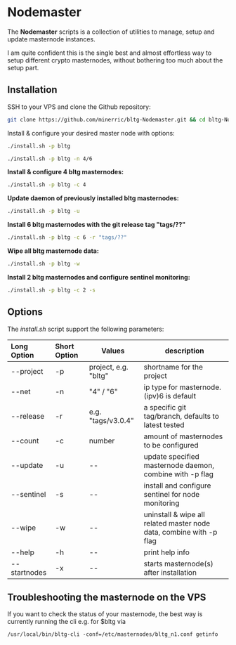 # Nodemaster

The **Nodemaster** scripts is a collection of utilities to manage, setup and update masternode instances.

I am quite confident this is the single best and almost effortless way to setup different crypto masternodes, without bothering too much about the setup part.

## Installation

SSH to your VPS and clone the Github repository:

```bash
git clone https://github.com/minerric/bltg-Nodemaster.git && cd bltg-Nodemaster/vps
```

Install & configure your desired master node with options:

```bash
./install.sh -p bltg
```

```bash
./install.sh -p bltg -n 4/6
```

**Install & configure 4 bltg masternodes:**

```bash
./install.sh -p bltg -c 4
```

**Update daemon of previously installed bltg masternodes:**

```bash
./install.sh -p bltg -u
```

**Install 6 bltg masternodes with the git release tag "tags/??"**

```bash
./install.sh -p bltg -c 6 -r "tags/??"
```

**Wipe all bltg masternode data:**

```bash
./install.sh -p bltg -w
```

**Install 2 bltg masternodes and configure sentinel monitoring:**

```bash
./install.sh -p bltg -c 2 -s
```

## Options

The _install.sh_ script support the following parameters:

| Long Option  | Short Option | Values              | description                                                         |
| :----------- | :----------- | ------------------- | ------------------------------------------------------------------- |
| --project    | -p           | project, e.g. "bltg" | shortname for the project                                           |
| --net        | -n           | "4" / "6"           | ip type for masternode. (ipv)6 is default                           |
| --release    | -r           | e.g. "tags/v3.0.4"  | a specific git tag/branch, defaults to latest tested                |
| --count      | -c           | number              | amount of masternodes to be configured                              |
| --update     | -u           | --                  | update specified masternode daemon, combine with -p flag            |
| --sentinel   | -s           | --                  | install and configure sentinel for node monitoring                  |
| --wipe       | -w           | --                  | uninstall & wipe all related master node data, combine with -p flag |
| --help       | -h           | --                  | print help info                                                     |
| --startnodes | -x           | --                  | starts masternode(s) after installation                             |

## Troubleshooting the masternode on the VPS

If you want to check the status of your masternode, the best way is currently running the cli e.g. for $bltg via

```
/usr/local/bin/bltg-cli -conf=/etc/masternodes/bltg_n1.conf getinfo

```

